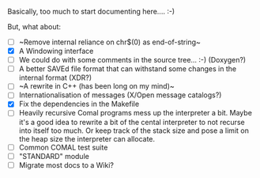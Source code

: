 Basically, too much to start documenting here.... :-)

But, what about:

- [ ] ~Remove internal reliance on chr$(0) as end-of-string~
- [x] A Windowing interface
- [ ] We could do with some comments in the source tree... :-) (Doxygen?)
- [ ] A better SAVEd file format that can withstand some changes in the internal format (XDR?)
- [ ] ~A rewrite in C++ (has been long on my mind)~
- [ ] Internationalisation of messages (X/Open message catalogs?)
- [x] Fix the dependencies in the Makefile
- [ ] Heavily recursive Comal programs mess up the interpreter a bit. Maybe it's a good idea to rewrite a bit of the cental interpreter to not recurse into itself too much. Or keep track of the stack size and pose a limit on the heap size the interpreter can allocate.
- [ ] Common COMAL test suite
- [ ] "STANDARD" module
- [ ] Migrate most docs to a Wiki?
